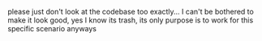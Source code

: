 please just don't look at the codebase too exactly... I can't be bothered to make it look good, yes I know its trash, its only purpose is to work for this specific scenario anyways